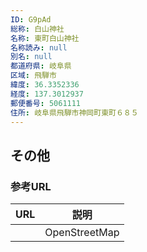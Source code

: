 ```yaml
---
ID: G9pAd
総称: 白山神社
名称: 東町白山神社
名称読み: null
別名: null
都道府県: 岐阜県
区域: 飛騨市
緯度: 36.3352336
経度: 137.3012937
郵便番号: 5061111
住所: 岐阜県飛騨市神岡町東町６８５
---
```


## その他

### 参考URL

| URL | 説明          |
| --- | ------------- |
|     | OpenStreetMap |
